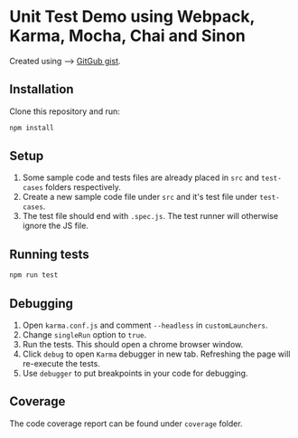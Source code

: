 # Unit Test Demo using Webpack, Karma, Mocha, Chai and Sinon

Created using --> <a href="https://gist.github.com/scssyworks/6b1d4203297f2e9dc0855c4284414f22">GitGub gist</a>.

## Installation

Clone this repository and run:
```sh
npm install
```

## Setup

1. Some sample code and tests files are already placed in ``src`` and ``test-cases`` folders respectively.<br>
2. Create a new sample code file under ``src`` and it's test file under ``test-cases``.<br>
3. The test file should end with ``.spec.js``. The test runner will otherwise ignore the JS file.<br>

## Running tests

```sh
npm run test
```

## Debugging

1. Open ``karma.conf.js`` and comment ``--headless`` in ``customLaunchers``.<br>
2. Change ``singleRun`` option to ``true``.<br>
3. Run the tests. This should open a chrome browser window.<br>
4. Click ``debug`` to open ``Karma`` debugger in new tab. Refreshing the page will re-execute the tests.<br>
5. Use ``debugger`` to put breakpoints in your code for debugging.

## Coverage

The code coverage report can be found under ``coverage`` folder.